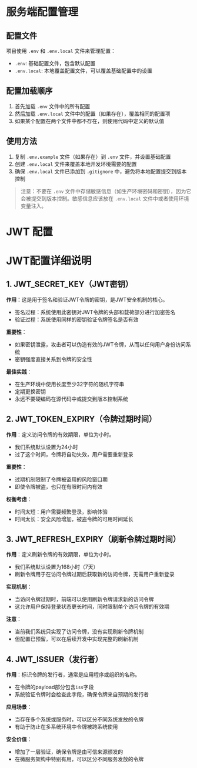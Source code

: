 # 服务端配置管理

## 配置文件

项目使用 `.env` 和 `.env.local` 文件来管理配置：

- `.env`: 基础配置文件，包含默认配置
- `.env.local`: 本地覆盖配置文件，可以覆盖基础配置中的设置

## 配置加载顺序

1. 首先加载 `.env` 文件中的所有配置
2. 然后加载 `.env.local` 文件中的配置（如果存在），覆盖相同的配置项
3. 如果某个配置在两个文件中都不存在，则使用代码中定义的默认值


## 使用方法

1. 复制 `.env.example` 文件（如果存在）到 `.env` 文件，并设置基础配置
2. 创建 `.env.local` 文件来覆盖本地开发环境需要的配置
3. 确保 `.env.local` 文件已添加到 `.gitignore` 中，避免将本地配置提交到版本控制

> 注意：不要在 `.env` 文件中存储敏感信息（如生产环境密码和密钥），因为它会被提交到版本控制。敏感信息应该放在 `.env.local` 文件中或者使用环境变量注入。 


# JWT 配置


# JWT配置详细说明

## 1. JWT_SECRET_KEY（JWT密钥）

**作用**：这是用于签名和验证JWT令牌的密钥，是JWT安全机制的核心。
- 签名过程：系统使用此密钥对JWT令牌的头部和载荷部分进行加密签名
- 验证过程：系统使用同样的密钥验证令牌签名是否有效

**重要性**：
- 如果密钥泄露，攻击者可以伪造有效的JWT令牌，从而以任何用户身份访问系统
- 密钥强度直接关系到令牌的安全性

**最佳实践**：
- 在生产环境中使用长度至少32字符的随机字符串
- 定期更换密钥
- 永远不要硬编码在源代码中或提交到版本控制系统

## 2. JWT_TOKEN_EXPIRY（令牌过期时间）

**作用**：定义访问令牌的有效期限，单位为小时。
- 我们系统默认设置为24小时
- 过了这个时间，令牌将自动失效，用户需要重新登录

**重要性**：
- 过期机制限制了令牌被盗用的风险窗口期
- 即使令牌被盗，也只在有限时间内有效

**权衡考虑**：
- 时间太短：用户需要频繁登录，影响体验
- 时间太长：安全风险增加，被盗令牌的可用时间延长

## 3. JWT_REFRESH_EXPIRY（刷新令牌过期时间）

**作用**：定义刷新令牌的有效期限，单位为小时。
- 我们系统默认设置为168小时（7天）
- 刷新令牌用于在访问令牌过期后获取新的访问令牌，无需用户重新登录

**实现机制**：
- 当访问令牌过期时，前端可以使用刷新令牌请求新的访问令牌
- 这允许用户保持登录状态更长时间，同时限制单个访问令牌的有效期

**注意**：
- 当前我们系统只实现了访问令牌，没有实现刷新令牌机制
- 但配置已预留，可以在后续开发中实现完整的刷新机制

## 4. JWT_ISSUER（发行者）

**作用**：标识令牌的发行者，通常是应用程序或组织的名称。
- 在令牌的payload部分包含`iss`字段
- 系统验证令牌时会检查此字段，确保令牌来自预期的发行者

**应用场景**：
- 当存在多个系统或服务时，可以区分不同系统发放的令牌
- 有助于防止在多系统环境中令牌被跨系统使用

**安全价值**：
- 增加了一层验证，确保令牌是由可信来源颁发的
- 在微服务架构中特别有用，可以区分不同服务发放的令牌

 

